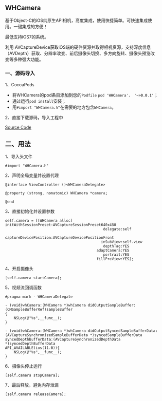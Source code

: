 ## WHCamera

基于Object-C的iOS纯原生API相机，高度集成，使用快捷简单。可快速集成使用。一键集成的方便！

最低支持iOS7的系统。


利用 AVCaptureDevice获取iOS端的硬件资源并取得相机资源，支持深度信息（AVDepth）获取、分辨率改变、前后摄像头切换、多方向旋转、摄像头预览改变等多种强大功能。

### 一、源码导入

1、CocoaPods 

- 将WHCamera的pod条目添加到您的`Podfile` `pod 'WHCamera'， '~>0.0.1'`；
- 通过运行`pod install`安装；
- 用`#import "WHCamera.h"`在需要的地方包含`WHCamera`。

2、直接下载源码，导入工程中

[Source Code](https://github.com/1019459067/CameraDemo/archive/master.zip)
## 二、用法

1、导入头文件

```
#import "WHCamera.h"

```

2、声明全局变量并设置代理

```
@interface ViewController ()<WHCameraDelegate>

@property (strong, nonatomic) WHCamera *camera;

@end
```

3、直接初始化并设置参数

```
self.camera = [[WHCamera alloc] initWithSessionPreset:AVCaptureSessionPreset640x480
                                             delegate:self
                                captureDevicePosition:AVCaptureDevicePositionFront
                                            inSubView:self.view
                                             depthTag:YES
                                          adaptCamera:YES
                                             portrait:YES
                                          fillPreView:YES];
```
4、开启摄像头

```
[self.camera startCamera];
```
5、视频流回调函数

```
#pragma mark - WHCameraDelegate

- (void)whCamera:(WHCamera *)whCamera didOutputSampleBuffer:(CMSampleBufferRef)sampleBuffer
{
    NSLog(@"%s",__func__);
}

- (void)whCamera:(WHCamera *)whCamera didOutputSyncedSampleBufferData:(AVCaptureSynchronizedSampleBufferData *)syncedSampleBufferData syncedDepthBufferData:(AVCaptureSynchronizedDepthData *)syncedDepthBufferData
API_AVAILABLE(ios(11.0)){
    NSLog(@"%s",__func__);
}

```
6、摄像头停止运行

```
[self.camera stopCamera];
```
7、最后释放，避免内存泄漏

```
[self.camera releaseCamera];
```
